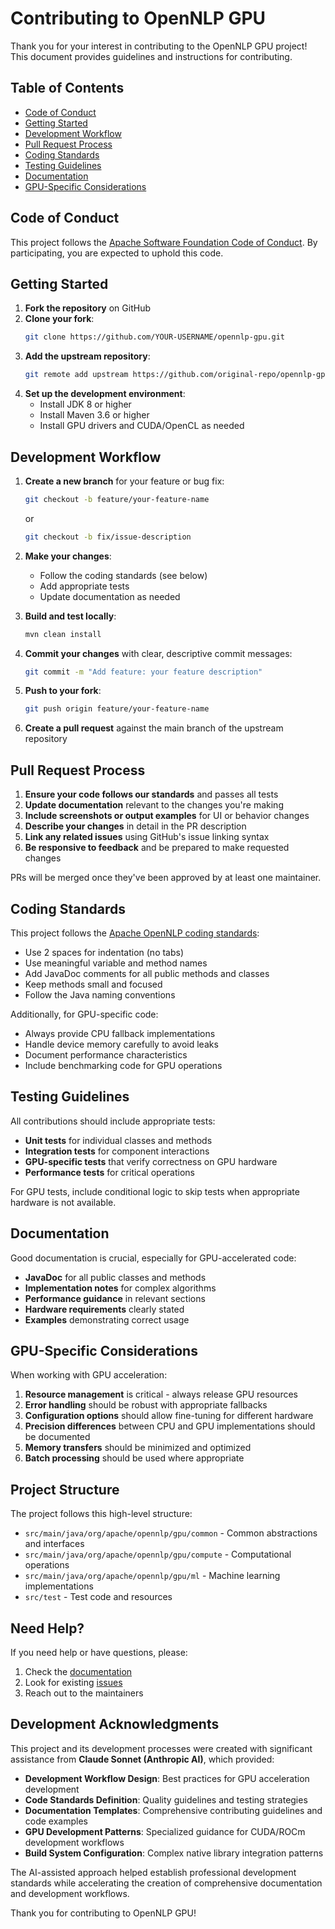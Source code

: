 # Contributing to OpenNLP GPU

Thank you for your interest in contributing to the OpenNLP GPU project! This document provides guidelines and instructions for contributing.

## Table of Contents

- [Code of Conduct](#code-of-conduct)
- [Getting Started](#getting-started)
- [Development Workflow](#development-workflow)
- [Pull Request Process](#pull-request-process)
- [Coding Standards](#coding-standards)
- [Testing Guidelines](#testing-guidelines)
- [Documentation](#documentation)
- [GPU-Specific Considerations](#gpu-specific-considerations)

## Code of Conduct

This project follows the [Apache Software Foundation Code of Conduct](https://www.apache.org/foundation/policies/conduct.html). By participating, you are expected to uphold this code.

## Getting Started

1. **Fork the repository** on GitHub
2. **Clone your fork**:
   ```bash
   git clone https://github.com/YOUR-USERNAME/opennlp-gpu.git
   ```
3. **Add the upstream repository**:
   ```bash
   git remote add upstream https://github.com/original-repo/opennlp-gpu.git
   ```
4. **Set up the development environment**:
   - Install JDK 8 or higher
   - Install Maven 3.6 or higher
   - Install GPU drivers and CUDA/OpenCL as needed

## Development Workflow

1. **Create a new branch** for your feature or bug fix:
   ```bash
   git checkout -b feature/your-feature-name
   ```
   or
   ```bash
   git checkout -b fix/issue-description
   ```

2. **Make your changes**:
   - Follow the coding standards (see below)
   - Add appropriate tests
   - Update documentation as needed

3. **Build and test locally**:
   ```bash
   mvn clean install
   ```

4. **Commit your changes** with clear, descriptive commit messages:
   ```bash
   git commit -m "Add feature: your feature description"
   ```

5. **Push to your fork**:
   ```bash
   git push origin feature/your-feature-name
   ```

6. **Create a pull request** against the main branch of the upstream repository

## Pull Request Process

1. **Ensure your code follows our standards** and passes all tests
2. **Update documentation** relevant to the changes you're making
3. **Include screenshots or output examples** for UI or behavior changes
4. **Describe your changes** in detail in the PR description
5. **Link any related issues** using GitHub's issue linking syntax
6. **Be responsive to feedback** and be prepared to make requested changes

PRs will be merged once they've been approved by at least one maintainer.

## Coding Standards

This project follows the [Apache OpenNLP coding standards](https://opennlp.apache.org/dev-contribution.html#coding-standards):

- Use 2 spaces for indentation (no tabs)
- Use meaningful variable and method names
- Add JavaDoc comments for all public methods and classes
- Keep methods small and focused
- Follow the Java naming conventions

Additionally, for GPU-specific code:
- Always provide CPU fallback implementations
- Handle device memory carefully to avoid leaks
- Document performance characteristics
- Include benchmarking code for GPU operations

## Testing Guidelines

All contributions should include appropriate tests:

- **Unit tests** for individual classes and methods
- **Integration tests** for component interactions
- **GPU-specific tests** that verify correctness on GPU hardware
- **Performance tests** for critical operations

For GPU tests, include conditional logic to skip tests when appropriate hardware is not available.

## Documentation

Good documentation is crucial, especially for GPU-accelerated code:

- **JavaDoc** for all public classes and methods
- **Implementation notes** for complex algorithms
- **Performance guidance** in relevant sections
- **Hardware requirements** clearly stated
- **Examples** demonstrating correct usage

## GPU-Specific Considerations

When working with GPU acceleration:

1. **Resource management** is critical - always release GPU resources
2. **Error handling** should be robust with appropriate fallbacks
3. **Configuration options** should allow fine-tuning for different hardware
4. **Precision differences** between CPU and GPU implementations should be documented
5. **Memory transfers** should be minimized and optimized
6. **Batch processing** should be used where appropriate

## Project Structure

The project follows this high-level structure:

- `src/main/java/org/apache/opennlp/gpu/common` - Common abstractions and interfaces
- `src/main/java/org/apache/opennlp/gpu/compute` - Computational operations
- `src/main/java/org/apache/opennlp/gpu/ml` - Machine learning implementations
- `src/test` - Test code and resources

## Need Help?

If you need help or have questions, please:

1. Check the [documentation](docs/)
2. Look for existing [issues](https://github.com/original-repo/opennlp-gpu/issues)
3. Reach out to the maintainers

## Development Acknowledgments

This project and its development processes were created with significant assistance from **Claude Sonnet (Anthropic AI)**, which provided:

- **Development Workflow Design**: Best practices for GPU acceleration development
- **Code Standards Definition**: Quality guidelines and testing strategies
- **Documentation Templates**: Comprehensive contributing guidelines and code examples
- **GPU Development Patterns**: Specialized guidance for CUDA/ROCm development workflows
- **Build System Configuration**: Complex native library integration patterns

The AI-assisted approach helped establish professional development standards while accelerating the creation of comprehensive documentation and development workflows.

Thank you for contributing to OpenNLP GPU!
